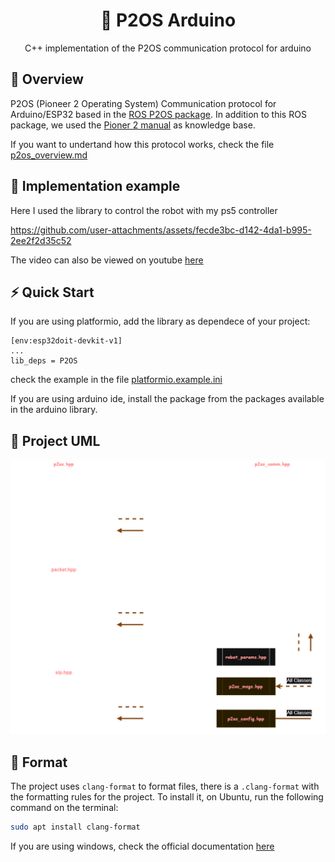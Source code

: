 
<h1 align="center">🔗 P2OS  Arduino</h1>
<p align="center">C++ implementation of the P2OS communication protocol for arduino</p>

## 🎈 Overview

P2OS (Pioneer 2 Operating System) Communication protocol for Arduino/ESP32 based in the [ROS P2OS package](https://github.com/allenh1/p2os). In addition to this ROS package, we used the [Pioner 2 manual](https://www.iri.upc.edu/groups/lrobots/private/Pioneer2/AT_DISK1/DOCUMENTS/p2opman9.pdf) as knowledge base.

If you want to undertand how this protocol works, check the file [p2os_overview.md](./p2os_overview.md)

## 🚀 Implementation example

Here I used the library to control the robot with my ps5 controller

https://github.com/user-attachments/assets/fecde3bc-d142-4da1-b995-2ee2f2d35c52

The video can also be viewed on youtube [here](https://www.youtube.com/watch?v=dj5ICpfwBbw)

## ⚡ Quick Start

If you are using platformio, add the library as dependece of your project:

```
[env:esp32doit-devkit-v1]
...
lib_deps = P2OS
```

check the example in the file [platformio.example.ini](./platformio.example.ini)

If you are using arduino ide, install the package from the packages available in the arduino library.

## 🧩 Project UML

![P2OS Arduino UML](./docs/diagramas-test_setup-pioneer_2dx_interface-p2os_comm-Complete.drawio.png)

## 🎨 Format

The project uses `clang-format` to format files, there is a `.clang-format` with the formatting rules for the project. To install it, on Ubuntu, run the following command on the terminal:

```bash
sudo apt install clang-format
```

If you are using windows, check the official documentation [here](https://clang.llvm.org/get_started.html)